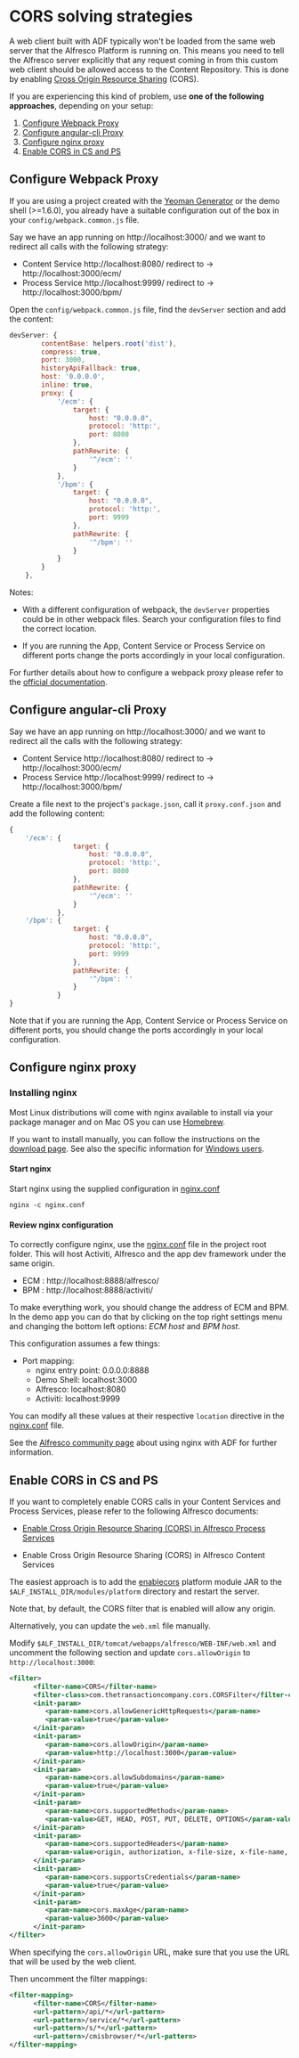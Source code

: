 # CORS solving strategies

A web client built with ADF typically won't be loaded from the same web server that the Alfresco Platform is running on.
This means you need to tell the Alfresco server explicitly that any request coming in from this custom web client should be allowed access 
to the Content Repository. This is done by enabling
[Cross Origin Resource Sharing](https://en.wikipedia.org/wiki/Cross-origin_resource_sharing)
(CORS).

If you are experiencing this kind of problem, use **one of the following approaches**,
depending on your setup:

1. [Configure Webpack Proxy](#configure-webpack-proxy) 
2. [Configure angular-cli Proxy](#configure-angular-cli-proxy)
3. [Configure nginx proxy](#configure-nginx-proxy)
4. [Enable CORS in CS and PS](#configure-webpack-proxy)

## Configure Webpack Proxy

If you are using a project created with the [Yeoman Generator](https://github.com/Alfresco/generator-ng2-alfresco-app) or the demo shell (>=1.6.0), you already have
a suitable configuration out of the box in your `config/webpack.common.js` file.

Say we have an app running on http://localhost:3000/ and we want to redirect all calls with the following strategy:

* Content Service http://localhost:8080/  redirect to -> http://localhost:3000/ecm/ 
* Process Service http://localhost:9999/  redirect to -> http://localhost:3000/bpm/ 

Open the `config/webpack.common.js` file, find the `devServer` section and add the content:

```javascript
devServer: {
        contentBase: helpers.root('dist'),
        compress: true,
        port: 3000,
        historyApiFallback: true,
        host: '0.0.0.0',
        inline: true,
        proxy: {
            '/ecm': {
                target: {
                    host: "0.0.0.0",
                    protocol: 'http:',
                    port: 8080
                },
                pathRewrite: {
                    '^/ecm': ''
                }
            },
            '/bpm': {
                target: {
                    host: "0.0.0.0",
                    protocol: 'http:',
                    port: 9999
                },
                pathRewrite: {
                    '^/bpm': ''
                }
            }
        }
    },
```

Notes:

- With a different configuration of webpack, the `devServer` properties could be in other webpack files. Search your configuration files to find the correct location.

- If you are running the App, Content Service or Process Service on different ports change the ports accordingly in your local configuration.

For further details about how to configure a webpack proxy please refer to the [official documentation](https://webpack.js.org/configuration/dev-server/#devserver-proxy).

## Configure angular-cli Proxy

Say we have an app running on http://localhost:3000/ and we want to redirect all the calls with the following strategy:

* Content Service http://localhost:8080/  redirect to -> http://localhost:3000/ecm/ 
* Process Service http://localhost:9999/  redirect to -> http://localhost:3000/bpm/ 

Create a file next to the project's `package.json`, call it `proxy.conf.json` and add the following content:

```javascript
{
    '/ecm': {
                target: {
                    host: "0.0.0.0",
                    protocol: 'http:',
                    port: 8080
                },
                pathRewrite: {
                    '^/ecm': ''
                }
            },
    '/bpm': {
                target: {
                    host: "0.0.0.0",
                    protocol: 'http:',
                    port: 9999
                },
                pathRewrite: {
                    '^/bpm': ''
                }
            }
}
```

Note that if you are running the App, Content Service or Process Service on different ports, you should change the ports accordingly in your local configuration.


## Configure nginx proxy

### Installing nginx

Most Linux distributions will come with nginx available to install via your
package manager and on Mac OS you can use [Homebrew](http://brew.sh/).

If you want to install manually, you can follow the instructions on the
[download page](http://nginx.org/en/download.html). See also the specific information for
[Windows users](http://nginx.org/en/docs/windows.html).

#### Start nginx

Start nginx using the supplied configuration in [nginx.conf](nginx.conf)

    nginx -c nginx.conf

#### Review nginx configuration

To correctly configure nginx, use the [nginx.conf](nginx.conf) file in the project root folder.
This will host Activiti, Alfresco and the app dev framework under the same origin.

* ECM : http://localhost:8888/alfresco/
* BPM : http://localhost:8888/activiti/

To make everything work, you should change the address of ECM and BPM. In the demo app you can do that by clicking on the top right settings menu and changing the bottom left options: *ECM host* and *BPM host*.

This configuration assumes a few things:

* Port mapping:
  * nginx entry point: 0.0.0.0:8888
  * Demo Shell: localhost:3000
  * Alfresco: localhost:8080
  * Activiti: localhost:9999

You can modify all these values at their respective `location` directive in the
[nginx.conf](/nginx.conf) file.

See the [Alfresco community page](https://community.alfresco.com/community/application-development-framework/blog/2016/09/28/adf-development-set-up-with-nginx-proxy) about using nginx with ADF for further information.

## Enable CORS in CS and PS

If you want to completely enable CORS calls in your Content Services and Process Services,
please refer to the following Alfresco documents:

* [Enable Cross Origin Resource Sharing (CORS) in Alfresco Process Services](https://support.hyland.com/r/Alfresco/Alfresco-Process-Services/24.4/Alfresco-Process-Services/Configure/Overview/CORS)

* Enable Cross Origin Resource Sharing (CORS) in Alfresco Content Services 

The easiest approach is to add the [enablecors](https://artifacts.alfresco.com/nexus/service/local/repositories/releases/content/org/alfresco/enablecors/1.0/enablecors-1.0.jar) 
platform module JAR to the `$ALF_INSTALL_DIR/modules/platform` directory and restart the server.

Note that, by default, the CORS filter that is enabled will allow any origin.

Alternatively, you can update the `web.xml` file manually.

Modify `$ALF_INSTALL_DIR/tomcat/webapps/alfresco/WEB-INF/web.xml` and uncomment the following section and update 
`cors.allowOrigin` to `http://localhost:3000`:

```xml
<filter>
      <filter-name>CORS</filter-name>
      <filter-class>com.thetransactioncompany.cors.CORSFilter</filter-class>
      <init-param>
         <param-name>cors.allowGenericHttpRequests</param-name>
         <param-value>true</param-value>
      </init-param>
      <init-param>
         <param-name>cors.allowOrigin</param-name>
         <param-value>http://localhost:3000</param-value>
      </init-param>
      <init-param>
         <param-name>cors.allowSubdomains</param-name>
         <param-value>true</param-value>
      </init-param>
      <init-param>
         <param-name>cors.supportedMethods</param-name>
         <param-value>GET, HEAD, POST, PUT, DELETE, OPTIONS</param-value>
      </init-param>
      <init-param>
         <param-name>cors.supportedHeaders</param-name>
         <param-value>origin, authorization, x-file-size, x-file-name, content-type, accept, x-file-type</param-value>
      </init-param>
      <init-param>
         <param-name>cors.supportsCredentials</param-name>
         <param-value>true</param-value>
      </init-param>
      <init-param>
         <param-name>cors.maxAge</param-name>
         <param-value>3600</param-value>
      </init-param>
</filter>
```
When specifying the `cors.allowOrigin` URL, make sure that you use the URL that will be used by the web client. 

Then uncomment the filter mappings:

```xml
<filter-mapping>
      <filter-name>CORS</filter-name>
      <url-pattern>/api/*</url-pattern>
      <url-pattern>/service/*</url-pattern>
      <url-pattern>/s/*</url-pattern>
      <url-pattern>/cmisbrowser/*</url-pattern>
</filter-mapping>
```
